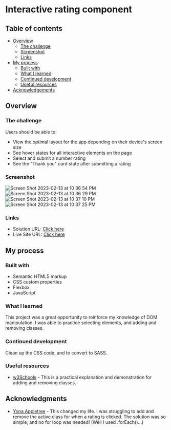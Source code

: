 # Interactive rating component

## Table of contents

- [Overview](#overview)
  - [The challenge](#the-challenge)
  - [Screenshot](#screenshot)
  - [Links](#links)
- [My process](#my-process)
  - [Built with](#built-with)
  - [What I learned](#what-i-learned)
  - [Continued development](#continued-development)
  - [Useful resources](#useful-resources)
- [Acknowledgements](#acknowledgments)

## Overview

### The challenge

Users should be able to:

- View the optimal layout for the app depending on their device's screen size
- See hover states for all interactive elements on the page
- Select and submit a number rating
- See the "Thank you" card state after submitting a rating

### Screenshot
![Screen Shot 2023-02-13 at 10 36 54 PM](https://github.com/gp0710/interactive-rating-card/)
![Screen Shot 2023-02-13 at 10 36 29 PM](https://github.com/gp0710/interactive-rating-card/)
![Screen Shot 2023-02-13 at 10 37 10 PM](https://github.com/gp0710/interactive-rating-card/)
![Screen Shot 2023-02-13 at 10 37 25 PM](https://github.com/gp0710/interactive-rating-card/)


### Links

- Solution URL: [Click here](https://github.com/gp0710/interactive-rating-card)
- Live Site URL: [Click here](https://gp0710.github.io/interactive-rating-card/)

## My process

### Built with

- Semantic HTML5 markup
- CSS custom properties
- Flexbox
- JavaScript

### What I learned
This project was a great opportunity to reinforce my knowledge of DOM manipulation. I was able to practice selecting elements, and adding and removing classes.

### Continued development
Clean up the CSS code, and to convert to SASS.

### Useful resources
- [w3Schools](https://www.w3schools.com/howto/howto_js_remove_class.asp) - This is a practical explanation and demonstration for adding and removing classes.


## Acknowledgments
- [Yona Appletree](https://stackoverflow.com/questions/69621651/how-to-remove-a-class-when-another-element-is-clicked) - This changed my life. I was struggling to add and remove the active class for when a rating is clicked. The solution was so simple, and no for loop was needed! (Well I used .forEach()...)

